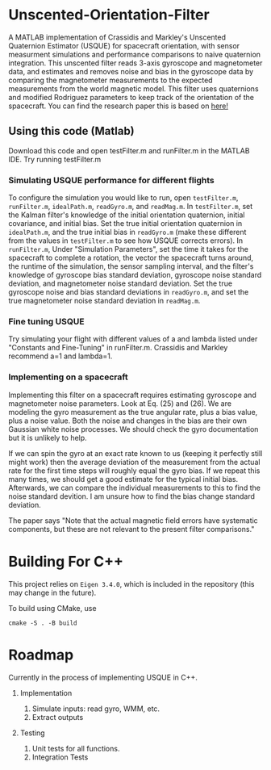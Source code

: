 # Unscented-Orientation-Filter

A MATLAB implementation of Crassidis and Markley's Unscented Quaternion Estimator (USQUE) for spacecraft orientation, with sensor measurment simulations and performance comparisons to naive quaternion integration. This unscented filter reads 3-axis gyroscope and magnetometer data, and estimates and removes noise and bias in the gyroscope data by comparing the magnetometer measurements to the expected measurements from the world magnetic model. This filter uses quaternions and modified Rodriguez parameters to keep track of the orientation of the spacecraft. You can find the research paper this is based on [here!](https://doi.org/10.2514/2.5102)


## Using this code (Matlab)

Download this code and open testFilter.m and runFilter.m in the MATLAB IDE. Try running testFilter.m


### Simulating USQUE performance for different flights
To configure the simulation you would like to run, open `testFilter.m`, `runFilter.m`, `idealPath.m`, `readGyro.m`, and `readMag.m`. In `testFilter.m`, set the Kalman filter's knowledge of the initial orientation quaternion, initial covariance, and initial bias. Set the true initial orientation quaternion in `idealPath.m`, and the true initial bias in `readGyro.m` (make these different from the values in `testFilter.m` to see how USQUE corrects errors). In `runFilter.m`, Under "Simulation Parameters", set the time it takes for the spacecraft to complete a rotation, the vector the spacecraft turns around, the runtime of the simulation, the sensor sampling interval, and the filter's knowledge of gyroscope bias standard deviation, gyroscope noise standard deviation, and magnetometer noise standard deviation. Set the true gyroscope noise and bias standard deviations in `readGyro.m`, and set the true magnetometer noise standard deviation in `readMag.m`.
    
### Fine tuning USQUE
Try simulating your flight with different values of a and lambda listed under "Constants and Fine-Tuning" in runFilter.m. Crassidis and Markley recommend a=1 and lambda=1.

### Implementing on a spacecraft
Implementing this filter on a spacecraft requires estimating gyroscope and magnetometer noise parameters. Look at Eq. (25) and (26). We are modeling the gyro measurement as the true angular rate, plus a bias value, plus a noise value. Both the noise and changes in the bias are their own Gaussian white noise processes. We should check the gyro documentation but it is unlikely to help.

If we can spin the gyro at an exact rate known to us (keeping it perfectly still might work) then the average deviation of the measurement from the actual rate for the first time steps will roughly equal the gyro bias. If we repeat this many times, we should get a good estimate for the typical initial bias. Afterwards, we can compare the individual measurements to this to find the noise standard devition. I am unsure how to find the bias change standard deviation.

The paper says "Note that the actual magnetic field errors have systematic components, but these are not relevant to the present filter comparisons."


# Building For C++
This project relies on `Eigen 3.4.0`, which is included in the repository (this may change in the future).

To build using CMake, use
```
cmake -S . -B build
```

# Roadmap
Currently in the process of implementing USQUE in C++.

1. Implementation
	1. Simulate inputs: read gyro, WMM, etc.
	2. Extract outputs

2. Testing
	1. Unit tests for all functions.
	2. Integration Tests